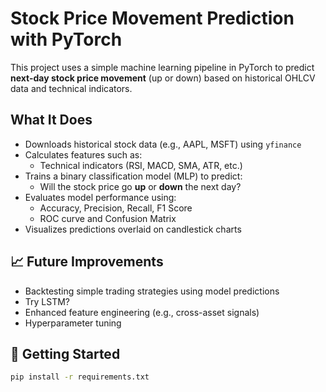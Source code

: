 # Stock Price Movement Prediction with PyTorch

This project uses a simple machine learning pipeline in PyTorch to predict **next-day stock price movement** (up or down) based on historical OHLCV data and technical indicators.

## What It Does

- Downloads historical stock data (e.g., AAPL, MSFT) using `yfinance`
- Calculates features such as:
  - Technical indicators (RSI, MACD, SMA, ATR, etc.)
- Trains a binary classification model (MLP) to predict:
  - Will the stock price go **up** or **down** the next day?
- Evaluates model performance using:
  - Accuracy, Precision, Recall, F1 Score
  - ROC curve and Confusion Matrix
- Visualizes predictions overlaid on candlestick charts

## 📈 Future Improvements

- Backtesting simple trading strategies using model predictions
- Try LSTM?
- Enhanced feature engineering (e.g., cross-asset signals)
- Hyperparameter tuning

## 🚀 Getting Started

```bash
pip install -r requirements.txt
